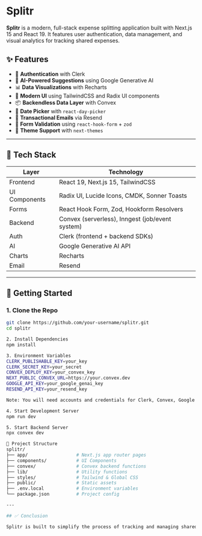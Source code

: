 # Splitr

**Splitr** is a modern, full-stack expense splitting application built with Next.js 15 and React 19. It features user authentication, data management, and visual analytics for tracking shared expenses.

## ✨ Features

- 🔐 **Authentication** with Clerk
- 🧠 **AI-Powered Suggestions** using Google Generative AI
- 📊 **Data Visualizations** with Recharts
- 🎨 **Modern UI** using TailwindCSS and Radix UI components
- 📦 **Backendless Data Layer** with Convex
- 📅 **Date Picker** with `react-day-picker`
- 📧 **Transactional Emails** via Resend
- 🧪 **Form Validation** using `react-hook-form` + `zod`
- 🌙 **Theme Support** with `next-themes`

---

## 🧱 Tech Stack

| Layer         | Technology                                     |
|---------------|------------------------------------------------|
| Frontend      | React 19, Next.js 15, TailwindCSS              |
| UI Components | Radix UI, Lucide Icons, CMDK, Sonner Toasts    |
| Forms         | React Hook Form, Zod, Hookform Resolvers       |
| Backend       | Convex (serverless), Inngest (job/event system)|
| Auth          | Clerk (frontend + backend SDKs)                |
| AI            | Google Generative AI API                       |
| Charts        | Recharts                                       |
| Email         | Resend                                         |

---

## 🚀 Getting Started

### 1. Clone the Repo

```bash
git clone https://github.com/your-username/splitr.git
cd splitr

2. Install Dependencies
npm install

3. Environment Variables
CLERK_PUBLISHABLE_KEY=your_key
CLERK_SECRET_KEY=your_secret
CONVEX_DEPLOY_KEY=your_convex_key
NEXT_PUBLIC_CONVEX_URL=https://your.convex.dev
GOOGLE_API_KEY=your_google_genai_key
RESEND_API_KEY=your_resend_key

Note: You will need accounts and credentials for Clerk, Convex, Google GenAI, and Resend.

4. Start Development Server
npm run dev

5. Start Backend Server
npx convex dev

📁 Project Structure
splitr/
├── app/                  # Next.js app router pages
├── components/           # UI Components
├── convex/               # Convex backend functions
├── lib/                  # Utility functions
├── styles/               # Tailwind & Global CSS
├── public/               # Static assets
├── .env.local            # Environment variables
└── package.json          # Project config

---

## ✅ Conclusion

Splitr is built to simplify the process of tracking and managing shared expenses with modern tools and a beautiful user experience. Whether you're splitting bills with friends or managing group expenses, this app provides a fast, secure, and scalable solution. Contributions are welcome — feel free to fork, extend, or suggest new features!
